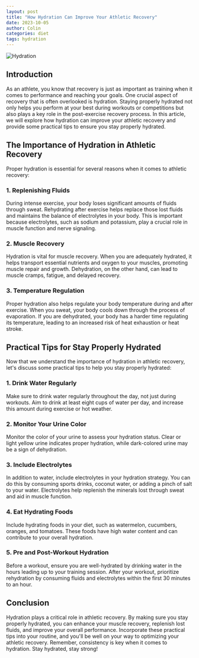 ```yaml
---
layout: post
title: "How Hydration Can Improve Your Athletic Recovery"
date: 2023-10-05
author: Colin
categories: diet
tags: hydration
---
```


![Hydration](https://source.unsplash.com/1600x900/?hydration)

## Introduction

As an athlete, you know that recovery is just as important as training when it comes to performance and reaching your goals. One crucial aspect of recovery that is often overlooked is hydration. Staying properly hydrated not only helps you perform at your best during workouts or competitions but also plays a key role in the post-exercise recovery process. In this article, we will explore how hydration can improve your athletic recovery and provide some practical tips to ensure you stay properly hydrated.

## The Importance of Hydration in Athletic Recovery

Proper hydration is essential for several reasons when it comes to athletic recovery:

### 1. Replenishing Fluids

During intense exercise, your body loses significant amounts of fluids through sweat. Rehydrating after exercise helps replace those lost fluids and maintains the balance of electrolytes in your body. This is important because electrolytes, such as sodium and potassium, play a crucial role in muscle function and nerve signaling.

### 2. Muscle Recovery

Hydration is vital for muscle recovery. When you are adequately hydrated, it helps transport essential nutrients and oxygen to your muscles, promoting muscle repair and growth. Dehydration, on the other hand, can lead to muscle cramps, fatigue, and delayed recovery.

### 3. Temperature Regulation

Proper hydration also helps regulate your body temperature during and after exercise. When you sweat, your body cools down through the process of evaporation. If you are dehydrated, your body has a harder time regulating its temperature, leading to an increased risk of heat exhaustion or heat stroke.

## Practical Tips for Stay Properly Hydrated

Now that we understand the importance of hydration in athletic recovery, let's discuss some practical tips to help you stay properly hydrated:

### 1. Drink Water Regularly

Make sure to drink water regularly throughout the day, not just during workouts. Aim to drink at least eight cups of water per day, and increase this amount during exercise or hot weather.

### 2. Monitor Your Urine Color

Monitor the color of your urine to assess your hydration status. Clear or light yellow urine indicates proper hydration, while dark-colored urine may be a sign of dehydration.

### 3. Include Electrolytes

In addition to water, include electrolytes in your hydration strategy. You can do this by consuming sports drinks, coconut water, or adding a pinch of salt to your water. Electrolytes help replenish the minerals lost through sweat and aid in muscle function.

### 4. Eat Hydrating Foods

Include hydrating foods in your diet, such as watermelon, cucumbers, oranges, and tomatoes. These foods have high water content and can contribute to your overall hydration.

### 5. Pre and Post-Workout Hydration

Before a workout, ensure you are well-hydrated by drinking water in the hours leading up to your training session. After your workout, prioritize rehydration by consuming fluids and electrolytes within the first 30 minutes to an hour.

## Conclusion

Hydration plays a critical role in athletic recovery. By making sure you stay properly hydrated, you can enhance your muscle recovery, replenish lost fluids, and improve your overall performance. Incorporate these practical tips into your routine, and you'll be well on your way to optimizing your athletic recovery. Remember, consistency is key when it comes to hydration. Stay hydrated, stay strong!